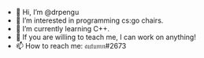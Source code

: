 - 👋 Hi, I’m @drpengu
- 👀 I’m interested in programming cs:go chairs.
- 🌱 I’m currently learning C++.
- 💞️ If you are willing to teach me, I can work on anything!
- 📫 How to reach me: 𝔞𝔲𝔱𝔲𝔪𝔫#2673
